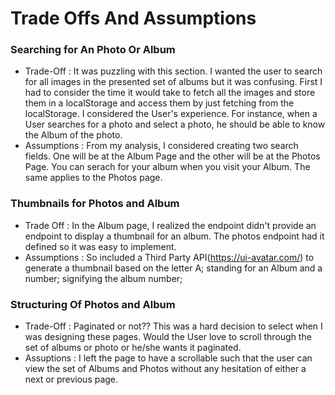 # Trade Offs And Assumptions

### Searching for An Photo Or Album

- Trade-Off : It was puzzling with this section. I wanted the user to search for all images in the presented set of albums but it was confusing. First I had to consider the time it would take to fetch all the images and store them in a localStorage and access them by just fetching from the localStorage. I considered the User's experience. For instance, when a User searches for a photo and select a photo, he should be able to know the Album of the photo.
- Assumptions : From my analysis, I considered creating two search fields. One will be at the Album Page and the other will be at the Photos Page. You can serach for your album when you visit your Album. The same applies to the Photos page.

### Thumbnails for Photos and Album

- Trade Off : In the Album page, I realized the endpoint didn't provide an endpoint to display a thumbnail for an album. The photos endpoint had it defined so it was easy to implement.
- Assumptions : So included a Third Party API(https://ui-avatar.com/) to generate a thumbnail based on the letter A; standing for an Album and a number; signifying the album number;

### Structuring Of Photos and Album

- Trade-Off : Paginated or not?? This was a hard decision to select when I was designing these pages. Would the User love to scroll through the set of albums or photo or he/she wants it paginated.
- Assuptions : I left the page to have a scrollable such that the user can view the set of Albums and Photos without any hesitation of either a next or previous page.
